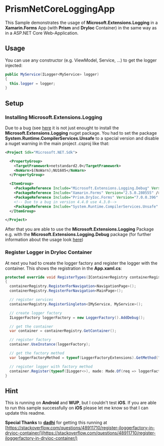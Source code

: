 # PrismNetCoreLoggingApp

This Sample demonstrates the usage of **Microsoft.Extensions.Logging** in a **Xamarin.Forms** App (with **Prism** and **DryIoc** Container) in the same way as in a ASP.NET Core Web-Application.

## Usage
You can use any constructor (e.g. ViewModel, Service, ...) to get the logger injected:
```C#
public MyService(ILogger<MyService> logger)
{
  this.logger = logger;
}
```

## Setup

### Installing Microsoft.Extensions.Logging

Due to a bug (see [here](https://developercommunity.visualstudio.com/content/problem/152947/xamarin-android-run-error-could-not-load-assembly.html) it is not just enought to install the **Microsoft.Extensions.Logging** nuget package.
You had to set the package **System.Runtime.CompilerServices.Unsafe** to a special version and disable a nuget warning in the main project .csproj like that:

```XML
<Project Sdk="Microsoft.NET.Sdk">

  <PropertyGroup>
    <TargetFramework>netstandard2.0</TargetFramework>
    <NoWarn>$(NoWarn);NU1605</NoWarn>
  </PropertyGroup>

  <ItemGroup>
    <PackageReference Include="Microsoft.Extensions.Logging.Debug" Version="2.0.0" />
    <PackageReference Include="Xamarin.Forms" Version="2.5.0.280555" />
    <PackageReference Include="Prism.DryIoc.Forms" Version="7.0.0.396" />
    <!-- Due to a bug in version 4.4.0 use 4.3.0-->
    <PackageReference Include="System.Runtime.CompilerServices.Unsafe" Version="4.3.0" />
  </ItemGroup>

</Project>
```

After that you are able to use the **Microsoft.Extensions.Logging** Package e.g. with the **Microsoft.Extensions.Logging.Debug** package (for further information about the usage look [here](https://docs.microsoft.com/en-us/aspnet/core/fundamentals/logging/?tabs=aspnetcore2x))

### Register Logger in DryIoc Container

At next you had to create the logger factory and register the logger with the container. This shows the registration in the **App.xaml.cs**:
```C#
protected override void RegisterTypes(IContainerRegistry containerRegistry)
{
  containerRegistry.RegisterForNavigation<NavigationPage>();
  containerRegistry.RegisterForNavigation<MainPage>();

  // register services
  containerRegistry.RegisterSingleton<IMyService, MyService>();

  // create logger factory
  ILoggerFactory loggerFactory = new LoggerFactory().AddDebug();

  // get the container
  var container = containerRegistry.GetContainer();

  // register factory
  container.UseInstance(loggerFactory);

  // get the factory method
  var loggerFactoryMethod = typeof(LoggerFactoryExtensions).GetMethod("CreateLogger", new Type[] { typeof(ILoggerFactory) });

  // register logger with factory method
  container.Register(typeof(ILogger<>), made: Made.Of(req => loggerFactoryMethod.MakeGenericMethod(req.Parent.ImplementationType)));
}
```

## Hint
This is running on **Android** and **WUP**, but I couldn't test **iOS**. If you are able to run this sample successfully on **iOS** please let me know so that I can update this readme.

**Special Thanks** to **[dadhi](https://stackoverflow.com/users/2492669/)** for getting this running at [https://stackoverflow.com/questions/48911710/register-iloggerfactory-in-dryioc-container/](https://stackoverflow.com/questions/48911710/register-iloggerfactory-in-dryioc-container/)

